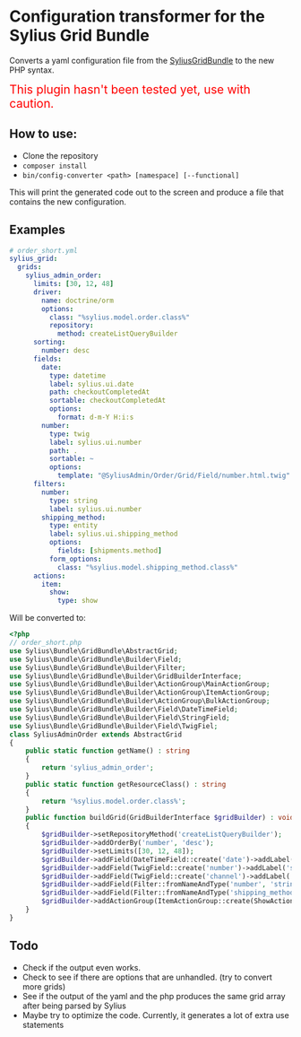 # Configuration transformer for the Sylius Grid Bundle
Converts a yaml configuration file from the [SyliusGridBundle](https://github.com/Sylius/SyliusGridBundle) to the new PHP syntax.

<span style="font-size: 150%; color: red">
This plugin hasn't been tested yet, use with caution.
</span>

## How to use:
* Clone the repository
* `composer install`
* `bin/config-converter <path> [namespace] [--functional]`

This will print the generated code out to the screen and produce a file that contains the new configuration.

## Examples
```yaml
# order_short.yml
sylius_grid:
  grids:
    sylius_admin_order:
      limits: [30, 12, 48]
      driver:
        name: doctrine/orm
        options:
          class: "%sylius.model.order.class%"
          repository:
            method: createListQueryBuilder
      sorting:
        number: desc
      fields:
        date:
          type: datetime
          label: sylius.ui.date
          path: checkoutCompletedAt
          sortable: checkoutCompletedAt
          options:
            format: d-m-Y H:i:s
        number:
          type: twig
          label: sylius.ui.number
          path: .
          sortable: ~
          options:
            template: "@SyliusAdmin/Order/Grid/Field/number.html.twig"
      filters:
        number:
          type: string
          label: sylius.ui.number
        shipping_method:
          type: entity
          label: sylius.ui.shipping_method
          options:
            fields: [shipments.method]
          form_options:
            class: "%sylius.model.shipping_method.class%"
      actions:
        item:
          show:
            type: show
```

Will be converted to:
```php
<?php
// order_short.php
use Sylius\Bundle\GridBundle\AbstractGrid;
use Sylius\Bundle\GridBundle\Builder\Field;
use Sylius\Bundle\GridBundle\Builder\Filter;
use Sylius\Bundle\GridBundle\Builder\GridBuilderInterface;
use Sylius\Bundle\GridBundle\Builder\ActionGroup\MainActionGroup;
use Sylius\Bundle\GridBundle\Builder\ActionGroup\ItemActionGroup;
use Sylius\Bundle\GridBundle\Builder\ActionGroup\BulkActionGroup;
use Sylius\Bundle\GridBundle\Builder\Field\DateTimeField;
use Sylius\Bundle\GridBundle\Builder\Field\StringField;
use Sylius\Bundle\GridBundle\Builder\Field\TwigFiel;
class SyliusAdminOrder extends AbstractGrid
{
    public static function getName() : string
    {
        return 'sylius_admin_order';
    }
    public static function getResourceClass() : string
    {
        return '%sylius.model.order.class%';
    }
    public function buildGrid(GridBuilderInterface $gridBuilder) : void
    {
        $gridBuilder->setRepositoryMethod('createListQueryBuilder');
        $gridBuilder->addOrderBy('number', 'desc');
        $gridBuilder->setLimits([30, 12, 48]);
        $gridBuilder->addField(DateTimeField::create('date')->addLabel('sylius.ui.date')->setPath('checkoutCompletedAt')->setSortable(true, 'checkoutCompletedAt')->setOptions(['format' => 'd-m-Y H:i:s']));
        $gridBuilder->addField(TwigField::create('number')->addLabel('sylius.ui.number')->setPath('.')->setSortable(true)->setOptions(['template' => '@SyliusAdmin/Order/Grid/Field/number.html.twig']));
        $gridBuilder->addField(TwigField::create('channel')->addLabel('sylius.ui.channel')->setSortable(true, 'channel.code')->setOptions(['template' => '@SyliusAdmin/Order/Grid/Field/channel.html.twig']));
        $gridBuilder->addField(Filter::fromNameAndType('number', 'string')->addLabel('sylius.ui.number'));
        $gridBuilder->addField(Filter::fromNameAndType('shipping_method', 'entity')->addLabel('sylius.ui.shipping_method')->setOptions(['fields' => ['0' => 'shipments.method']])->setFormOptions(['class' => '%sylius.model.shipping_method.class%']));
        $gridBuilder->addActionGroup(ItemActionGroup::create(ShowAction::create()));
    }
}
```

## Todo
* Check if the output even works.
* Check to see if there are options that are unhandled. (try to convert more grids)
* See if the output of the yaml and the php produces the same grid array after being parsed by Sylius
* Maybe try to optimize the code. Currently, it generates a lot of extra use statements
